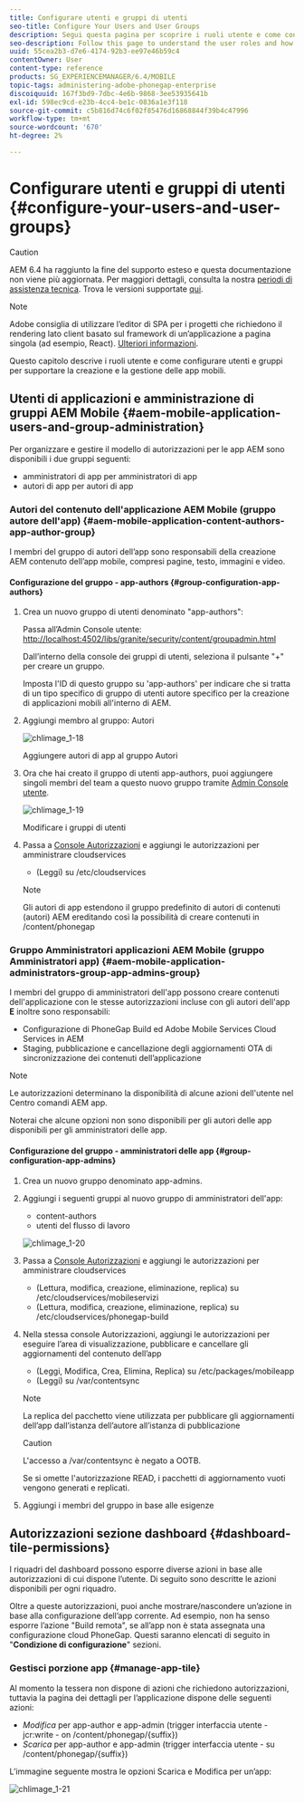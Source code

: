 ```yaml
---
title: Configurare utenti e gruppi di utenti
seo-title: Configure Your Users and User Groups
description: Segui questa pagina per scoprire i ruoli utente e come configurare utenti e gruppi per supportare la creazione e la gestione delle tue app mobili.
seo-description: Follow this page to understand the user roles and how to configure your users and groups to support the authoring and mangement of your mobile apps.
uuid: 55cea2b3-d7e6-4174-92b3-ee97e46b59c4
contentOwner: User
content-type: reference
products: SG_EXPERIENCEMANAGER/6.4/MOBILE
topic-tags: administering-adobe-phonegap-enterprise
discoiquuid: 167f3bd9-7dbc-4e6b-9868-3ee53935641b
exl-id: 598ec9cd-e23b-4cc4-be1c-0836a1e3f118
source-git-commit: c5b816d74c6f02f85476d16868844f39b4c47996
workflow-type: tm+mt
source-wordcount: '670'
ht-degree: 2%

---
```


# Configurare utenti e gruppi di utenti {#configure-your-users-and-user-groups}

>[!CAUTION]
>
>AEM 6.4 ha raggiunto la fine del supporto esteso e questa documentazione non viene più aggiornata. Per maggiori dettagli, consulta la nostra [periodi di assistenza tecnica](https://helpx.adobe.com/it/support/programs/eol-matrix.html). Trova le versioni supportate [qui](https://experienceleague.adobe.com/docs/).

>[!NOTE]
>
>Adobe consiglia di utilizzare l’editor di SPA per i progetti che richiedono il rendering lato client basato sul framework di un’applicazione a pagina singola (ad esempio, React). [Ulteriori informazioni](/help/sites-developing/spa-overview.md).

Questo capitolo descrive i ruoli utente e come configurare utenti e gruppi per supportare la creazione e la gestione delle app mobili.

## Utenti di applicazioni e amministrazione di gruppi AEM Mobile {#aem-mobile-application-users-and-group-administration}

Per organizzare e gestire il modello di autorizzazioni per le app AEM sono disponibili i due gruppi seguenti:

* amministratori di app per amministratori di app
* autori di app per autori di app

### Autori del contenuto dell&#39;applicazione AEM Mobile (gruppo autore dell&#39;app) {#aem-mobile-application-content-authors-app-author-group}

I membri del gruppo di autori dell’app sono responsabili della creazione AEM contenuto dell’app mobile, compresi pagine, testo, immagini e video.

#### Configurazione del gruppo - app-authors {#group-configuration-app-authors}

1. Crea un nuovo gruppo di utenti denominato &quot;app-authors&quot;:

   Passa all’Admin Console utente: [http://localhost:4502/libs/granite/security/content/groupadmin.html](http://localhost:4502/libs/granite/security/content/groupadmin.html)

   Dall’interno della console dei gruppi di utenti, seleziona il pulsante &quot;+&quot; per creare un gruppo.

   Imposta l&#39;ID di questo gruppo su &#39;app-authors&#39; per indicare che si tratta di un tipo specifico di gruppo di utenti autore specifico per la creazione di applicazioni mobili all&#39;interno di AEM.

1. Aggiungi membro al gruppo: Autori

   ![chlimage_1-18](assets/chlimage_1-18.png)

   Aggiungere autori di app al gruppo Autori

1. Ora che hai creato il gruppo di utenti app-authors, puoi aggiungere singoli membri del team a questo nuovo gruppo tramite [Admin Console utente](http://localhost:4502/libs/granite/security/content/useradmin.md).

   ![chlimage_1-19](assets/chlimage_1-19.png)

   Modificare i gruppi di utenti

1. Passa a [Console Autorizzazioni](http://localhost:4502/useradmin) e aggiungi le autorizzazioni per amministrare cloudservices

   * (Leggi) su /etc/cloudservices
   >[!NOTE]
   >
   >Gli autori di app estendono il gruppo predefinito di autori di contenuti (autori) AEM ereditando così la possibilità di creare contenuti in /content/phonegap

### Gruppo Amministratori applicazioni AEM Mobile (gruppo Amministratori app) {#aem-mobile-application-administrators-group-app-admins-group}

I membri del gruppo di amministratori dell&#39;app possono creare contenuti dell&#39;applicazione con le stesse autorizzazioni incluse con gli autori dell&#39;app **E** inoltre sono responsabili:

* Configurazione di PhoneGap Build ed Adobe Mobile Services Cloud Services in AEM
* Staging, pubblicazione e cancellazione degli aggiornamenti OTA di sincronizzazione dei contenuti dell’applicazione

>[!NOTE]
>
>Le autorizzazioni determinano la disponibilità di alcune azioni dell&#39;utente nel Centro comandi AEM app.
>
>Noterai che alcune opzioni non sono disponibili per gli autori delle app disponibili per gli amministratori delle app.

#### Configurazione del gruppo - amministratori delle app {#group-configuration-app-admins}

1. Crea un nuovo gruppo denominato app-admins.
1. Aggiungi i seguenti gruppi al nuovo gruppo di amministratori dell&#39;app:

   * content-authors
   * utenti del flusso di lavoro

   ![chlimage_1-20](assets/chlimage_1-20.png)

1. Passa a [Console Autorizzazioni](http://localhost:4502/useradmin) e aggiungi le autorizzazioni per amministrare cloudservices

   * (Lettura, modifica, creazione, eliminazione, replica) su /etc/cloudservices/mobileservizi
   * (Lettura, modifica, creazione, eliminazione, replica) su /etc/cloudservices/phonegap-build

1. Nella stessa console Autorizzazioni, aggiungi le autorizzazioni per eseguire l’area di visualizzazione, pubblicare e cancellare gli aggiornamenti del contenuto dell’app

   * (Leggi, Modifica, Crea, Elimina, Replica) su /etc/packages/mobileapp
   * (Leggi) su /var/contentsync

   >[!NOTE]
   >
   >La replica del pacchetto viene utilizzata per pubblicare gli aggiornamenti dell’app dall’istanza dell’autore all’istanza di pubblicazione

   >[!CAUTION]
   >
   >L&#39;accesso a /var/contentsync è negato a OOTB.
   >
   >Se si omette l&#39;autorizzazione READ, i pacchetti di aggiornamento vuoti vengono generati e replicati.

1. Aggiungi i membri del gruppo in base alle esigenze

## Autorizzazioni sezione dashboard {#dashboard-tile-permissions}

I riquadri del dashboard possono esporre diverse azioni in base alle autorizzazioni di cui dispone l’utente. Di seguito sono descritte le azioni disponibili per ogni riquadro.

Oltre a queste autorizzazioni, puoi anche mostrare/nascondere un’azione in base alla configurazione dell’app corrente. Ad esempio, non ha senso esporre l’azione &quot;Build remota&quot;, se all’app non è stata assegnata una configurazione cloud PhoneGap. Questi saranno elencati di seguito in &quot;**Condizione di configurazione**&quot; sezioni.

### Gestisci porzione app {#manage-app-tile}

Al momento la tessera non dispone di azioni che richiedono autorizzazioni, tuttavia la pagina dei dettagli per l’applicazione dispone delle seguenti azioni:

* *Modifica* per app-author e app-admin (trigger interfaccia utente - jcr:write - on /content/phonegap/{suffix})
* *Scarica* per app-author e app-admin (trigger interfaccia utente - su /content/phonegap/{suffix})

L’immagine seguente mostra le opzioni Scarica e Modifica per un’app:

![chlimage_1-21](assets/chlimage_1-21.png)
